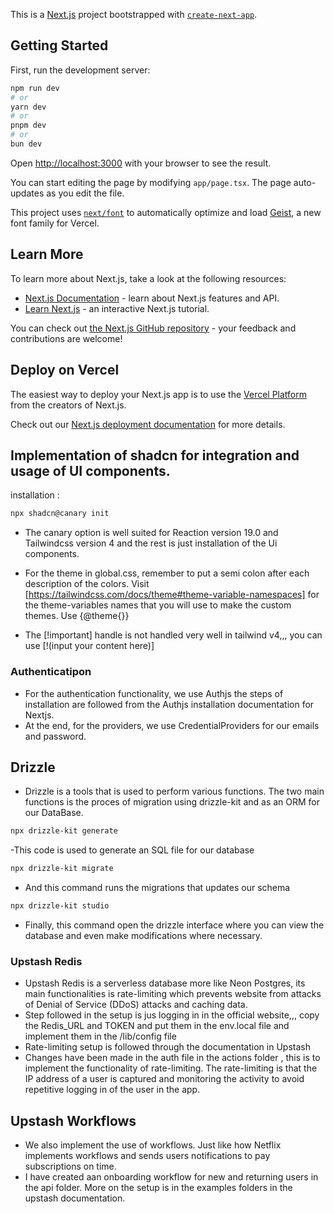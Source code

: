 This is a [Next.js](https://nextjs.org) project bootstrapped with [`create-next-app`](https://nextjs.org/docs/app/api-reference/cli/create-next-app).

## Getting Started

First, run the development server:

```bash
npm run dev
# or
yarn dev
# or
pnpm dev
# or
bun dev
```

Open [http://localhost:3000](http://localhost:3000) with your browser to see the result.

You can start editing the page by modifying `app/page.tsx`. The page auto-updates as you edit the file.

This project uses [`next/font`](https://nextjs.org/docs/app/building-your-application/optimizing/fonts) to automatically optimize and load [Geist](https://vercel.com/font), a new font family for Vercel.

## Learn More

To learn more about Next.js, take a look at the following resources:

- [Next.js Documentation](https://nextjs.org/docs) - learn about Next.js features and API.
- [Learn Next.js](https://nextjs.org/learn) - an interactive Next.js tutorial.

You can check out [the Next.js GitHub repository](https://github.com/vercel/next.js) - your feedback and contributions are welcome!

## Deploy on Vercel

The easiest way to deploy your Next.js app is to use the [Vercel Platform](https://vercel.com/new?utm_medium=default-template&filter=next.js&utm_source=create-next-app&utm_campaign=create-next-app-readme) from the creators of Next.js.

Check out our [Next.js deployment documentation](https://nextjs.org/docs/app/building-your-application/deploying) for more details.

## Implementation of shadcn for integration and usage of UI components.

installation :

```bash
npx shadcn@canary init
```
- The canary option is well suited for Reaction version 19.0 and Tailwindcss version 4 and the rest is just installation of the Ui components.

- For the theme in global.css, remember to put a semi colon after each description of the colors. Visit [https://tailwindcss.com/docs/theme#theme-variable-namespaces] for the theme-variables names that you will use to make the custom themes. Use {@theme{}}

- The [!important] handle is not handled very well in tailwind v4,,, you can use [!(input your content here)]

### Authenticatipon
- For the authentication functionality, we use Authjs the steps of installation are followed from the Authjs installation documentation for Nextjs.
- At the end, for the providers, we use CredentialProviders for our emails and password.

## Drizzle
- Drizzle is a tools that is used to perform various functions. The two main functions is the proces of migration using drizzle-kit and as an ORM for our DataBase.

```bash
npx drizzle-kit generate
```
-This code is used to generate an SQL file for our database

```bash
npx drizzle-kit migrate
```
- And this command runs the migrations that updates our schema

```bash
npx drizzle-kit studio
```
- Finally, this command open the drizzle interface where you can view the database and even make modifications where necessary.

### Upstash Redis

- Upstash Redis is a serverless database more like Neon Postgres, its main functionalities is rate-limiting which prevents website from attacks of Denial of Service (DDoS) attacks and caching data.
- Step followed in the setup is jus logging in in the official website,,, copy the Redis_URL and TOKEN and put them in the env.local file and implement them in the /lib/config file 
- Rate-limiting setup is followed through the documentation in Upstash
- Changes have been made in the auth file in the actions folder , this is to implement the functionality of rate-limiting. The rate-limiting is that the IP address of a user is captured and monitoring the activity to avoid repetitive logging in of the user in the app.

## Upstash Workflows

- We also implement the use of workflows. Just like how Netflix implements workflows and sends users notifications to pay subscriptions on time.
- I have created aan onboarding workflow for new and returning users in the api folder. More on the setup is in the examples folders in the upstash documentation.